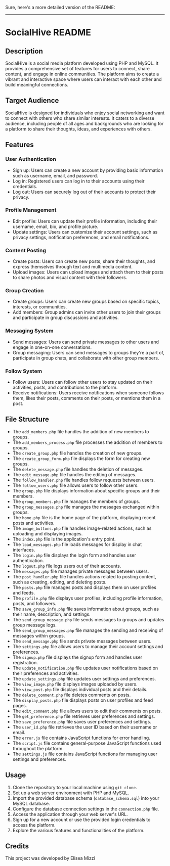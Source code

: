 Sure, here's a more detailed version of the README:

---

# SocialHive README

## Description
SocialHive is a social media platform developed using PHP and MySQL. It provides a comprehensive set of features for users to connect, share content, and engage in online communities. The platform aims to create a vibrant and interactive space where users can interact with each other and build meaningful connections.

## Target Audience
SocialHive is designed for individuals who enjoy social networking and want to connect with others who share similar interests. It caters to a diverse audience, including people of all ages and backgrounds who are looking for a platform to share their thoughts, ideas, and experiences with others.

## Features
### User Authentication
- Sign up: Users can create a new account by providing basic information such as username, email, and password.
- Log in: Registered users can log in to their accounts using their credentials.
- Log out: Users can securely log out of their accounts to protect their privacy.

### Profile Management
- Edit profile: Users can update their profile information, including their username, email, bio, and profile picture.
- Update settings: Users can customize their account settings, such as privacy settings, notification preferences, and email notifications.

### Content Posting
- Create posts: Users can create new posts, share their thoughts, and express themselves through text and multimedia content.
- Upload images: Users can upload images and attach them to their posts to share photos and visual content with their followers.

### Group Creation
- Create groups: Users can create new groups based on specific topics, interests, or communities.
- Add members: Group admins can invite other users to join their groups and participate in group discussions and activities.

### Messaging System
- Send messages: Users can send private messages to other users and engage in one-on-one conversations.
- Group messaging: Users can send messages to groups they're a part of, participate in group chats, and collaborate with other group members.

### Follow System
- Follow users: Users can follow other users to stay updated on their activities, posts, and contributions to the platform.
- Receive notifications: Users receive notifications when someone follows them, likes their posts, comments on their posts, or mentions them in a post.

## File Structure
- The `add_members.php` file handles the addition of new members to groups.
- The `add_members_process.php` file processes the addition of members to groups.
- The `create_group.php` file handles the creation of new groups.
- The `create_group_form.php` file displays the form for creating new groups.
- The `delete_message.php` file handles the deletion of messages.
- The `edit_message.php` file handles the editing of messages.
- The `follow_handler.php` file handles follow requests between users.
- The `follow_users.php` file allows users to follow other users.
- The `group.php` file displays information about specific groups and their members.
- The `group_members.php` file manages the members of groups.
- The `group_messages.php` file manages the messages exchanged within groups.
- The `home.php` file is the home page of the platform, displaying recent posts and activities.
- The `image_buttons.php` file handles image-related actions, such as uploading and displaying images.
- The `index.php` file is the application's entry point.
- The `load_messages.php` file loads messages for display in chat interfaces.
- The `login.php` file displays the login form and handles user authentication.
- The `logout.php` file logs users out of their accounts.
- The `messages.php` file manages private messages between users.
- The `post_handler.php` file handles actions related to posting content, such as creating, editing, and deleting posts.
- The `posts.php` file manages posts and displays them on user profiles and feeds.
- The `profile.php` file displays user profiles, including profile information, posts, and followers.
- The `save_group_info.php` file saves information about groups, such as their name, description, and settings.
- The `send_group_message.php` file sends messages to groups and updates group message logs.
- The `send_group_messages.php` file manages the sending and receiving of messages within groups.
- The `send_message.php` file sends private messages between users.
- The `settings.php` file allows users to manage their account settings and preferences.
- The `signup.php` file displays the signup form and handles user registration.
- The `update_notification.php` file updates user notifications based on their preferences and activities.
- The `update_settings.php` file updates user settings and preferences.
- The `view_image.php` file displays images uploaded by users.
- The `view_post.php` file displays individual posts and their details.
- The `delete_comment.php` file deletes comments on posts.
- The `display_posts.php` file displays posts on user profiles and feed pages.
- The `edit_comment.php` file allows users to edit their comments on posts.
- The `get_preference.php` file retrieves user preferences and settings.
- The `save_preference.php` file saves user preferences and settings.
- The `user_id.php` file retrieves the user ID based on their username or email.
- The `error.js` file contains JavaScript functions for error handling.
- The `script.js` file contains general-purpose JavaScript functions used throughout the platform.
- The `settings.js` file contains JavaScript functions for managing user settings and preferences.

## Usage
1. Clone the repository to your local machine using `git clone`.
2. Set up a web server environment with PHP and MySQL.
3. Import the provided database schema (`database_schema.sql`) into your MySQL database.
4. Configure the database connection settings in the `connection.php` file.
5. Access the application through your web server's URL.
6. Sign up for a new account or use the provided login credentials to access the platform.
7. Explore the various features and functionalities of the platform.

## Credits
This project was developed by Elisea Mizzi

